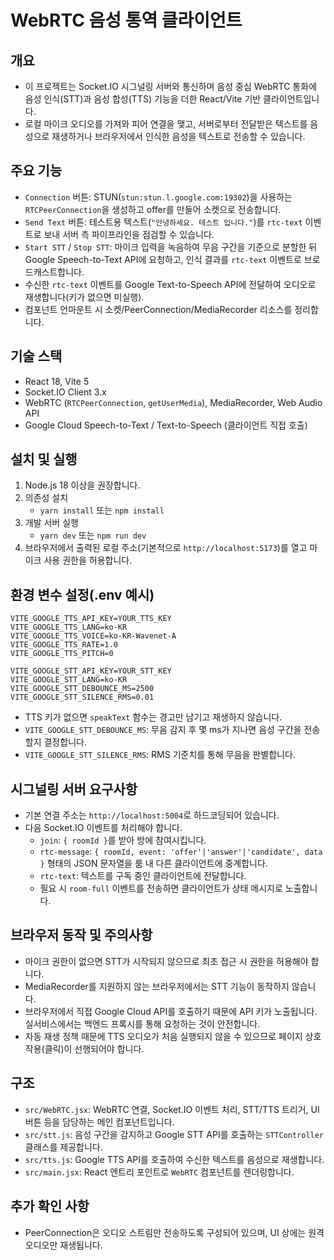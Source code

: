 # WebRTC 음성 통역 클라이언트

## 개요
- 이 프로젝트는 Socket.IO 시그널링 서버와 통신하며 음성 중심 WebRTC 통화에 음성 인식(STT)과 음성 합성(TTS) 기능을 더한 React/Vite 기반 클라이언트입니다.
- 로컬 마이크 오디오를 가져와 피어 연결을 맺고, 서버로부터 전달받은 텍스트를 음성으로 재생하거나 브라우저에서 인식한 음성을 텍스트로 전송할 수 있습니다.

## 주요 기능
- `Connection` 버튼: STUN(`stun:stun.l.google.com:19302`)을 사용하는 `RTCPeerConnection`을 생성하고 offer를 만들어 소켓으로 전송합니다.
- `Send Text` 버튼: 테스트용 텍스트(`"안녕하세요. 테스트 입니다."`)를 `rtc-text` 이벤트로 보내 서버 측 파이프라인을 점검할 수 있습니다.
- `Start STT` / `Stop STT`: 마이크 입력을 녹음하여 무음 구간을 기준으로 분할한 뒤 Google Speech-to-Text API에 요청하고, 인식 결과를 `rtc-text` 이벤트로 브로드캐스트합니다.
- 수신한 `rtc-text` 이벤트를 Google Text-to-Speech API에 전달하여 오디오로 재생합니다(키가 없으면 미실행).
- 컴포넌트 언마운트 시 소켓/PeerConnection/MediaRecorder 리소스를 정리합니다.

## 기술 스택
- React 18, Vite 5
- Socket.IO Client 3.x
- WebRTC (`RTCPeerConnection`, `getUserMedia`), MediaRecorder, Web Audio API
- Google Cloud Speech-to-Text / Text-to-Speech (클라이언트 직접 호출)

## 설치 및 실행
1. Node.js 18 이상을 권장합니다.
2. 의존성 설치
   - `yarn install` 또는 `npm install`
3. 개발 서버 실행
   - `yarn dev` 또는 `npm run dev`
4. 브라우저에서 출력된 로컬 주소(기본적으로 `http://localhost:5173`)를 열고 마이크 사용 권한을 허용합니다.

## 환경 변수 설정(.env 예시)
```
VITE_GOOGLE_TTS_API_KEY=YOUR_TTS_KEY
VITE_GOOGLE_TTS_LANG=ko-KR
VITE_GOOGLE_TTS_VOICE=ko-KR-Wavenet-A
VITE_GOOGLE_TTS_RATE=1.0
VITE_GOOGLE_TTS_PITCH=0

VITE_GOOGLE_STT_API_KEY=YOUR_STT_KEY
VITE_GOOGLE_STT_LANG=ko-KR
VITE_GOOGLE_STT_DEBOUNCE_MS=2500
VITE_GOOGLE_STT_SILENCE_RMS=0.01
```
- TTS 키가 없으면 `speakText` 함수는 경고만 남기고 재생하지 않습니다.
- `VITE_GOOGLE_STT_DEBOUNCE_MS`: 무음 감지 후 몇 ms가 지나면 음성 구간을 전송할지 결정합니다.
- `VITE_GOOGLE_STT_SILENCE_RMS`: RMS 기준치를 통해 무음을 판별합니다.

## 시그널링 서버 요구사항
- 기본 연결 주소는 `http://localhost:5004`로 하드코딩되어 있습니다.
- 다음 Socket.IO 이벤트를 처리해야 합니다.
  - `join`: `{ roomId }`를 받아 방에 참여시킵니다.
  - `rtc-message`: `{ roomId, event: 'offer'|'answer'|'candidate', data }` 형태의 JSON 문자열을 룸 내 다른 클라이언트에 중계합니다.
  - `rtc-text`: 텍스트를 구독 중인 클라이언트에 전달합니다.
  - 필요 시 `room-full` 이벤트를 전송하면 클라이언트가 상태 메시지로 노출합니다.

## 브라우저 동작 및 주의사항
- 마이크 권한이 없으면 STT가 시작되지 않으므로 최초 접근 시 권한을 허용해야 합니다.
- MediaRecorder를 지원하지 않는 브라우저에서는 STT 기능이 동작하지 않습니다.
- 브라우저에서 직접 Google Cloud API를 호출하기 때문에 API 키가 노출됩니다. 실서비스에서는 백엔드 프록시를 통해 요청하는 것이 안전합니다.
- 자동 재생 정책 때문에 TTS 오디오가 처음 실행되지 않을 수 있으므로 페이지 상호작용(클릭)이 선행되어야 합니다.

## 구조
- `src/WebRTC.jsx`: WebRTC 연결, Socket.IO 이벤트 처리, STT/TTS 트리거, UI 버튼 등을 담당하는 메인 컴포넌트입니다.
- `src/stt.js`: 음성 구간을 감지하고 Google STT API를 호출하는 `STTController` 클래스를 제공합니다.
- `src/tts.js`: Google TTS API를 호출하여 수신한 텍스트를 음성으로 재생합니다.
- `src/main.jsx`: React 엔트리 포인트로 `WebRTC` 컴포넌트를 렌더링합니다.

## 추가 확인 사항
- PeerConnection은 오디오 스트림만 전송하도록 구성되어 있으며, UI 상에는 원격 오디오만 재생됩니다.
